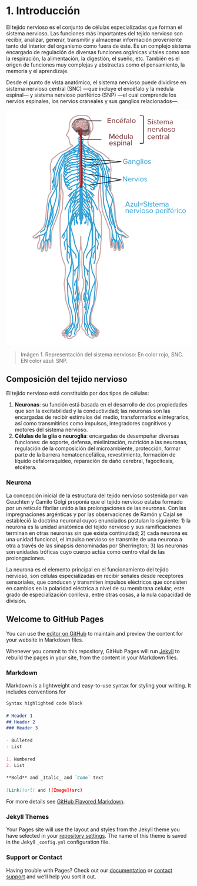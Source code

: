 # 1. Introducción

El tejido nervioso es el conjunto de células especializadas que forman el sistema nervioso. Las funciones más importantes del tejido nervioso son recibir, analizar, generar, transmitir y almacenar información proveniente tanto del interior del organismo como fuera de éste. Es un complejo sistema encargado de regulación de diversas funciones orgánicas vitales como son la respiración, la alimentación, la digestión, el sueño, etc. También es el origen de funciones muy complejas y abstractas como el pensamiento, la memoria y el aprendizaje.

Desde el punto de vista anatómico, el sistema nervioso puede dividirse en sistema nervioso central (SNC) —que incluye el encéfalo y la médula espinal— y sistema nervioso periférico (SNP) —el cual comprende los nervios espinales, los nervios craneales y sus ganglios relacionados—.


![Imágen 1. Representación del sistema nervioso: En color rojo, SNC. EN color azul. SNP.](SN.png)
> Imágen 1. Representación del sistema nervioso: En color rojo, SNC. EN color azul: SNP.

## Composición del tejido nervioso

El tejido nervioso está constituido por dos tipos de células:

1. **Neuronas**: su función está basada en el desarrollo de dos propiedades que son la excitabilidad y la conductividad; las neuronas son las encargadas de recibir estímulos del medio, transformarlos e integrarlos, así como transmitirlos como impulsos, integradores cognitivos y motores del sistema nervioso.
2. **Células de la glía o neuroglía**: encargadas de desempeñar diversas funciones: de soporte, defensa, mielinización, nutrición a las neuronas, regulación de la composición del microambiente, protección, formar parte de la barrera hematoencefálica, revestimiento, formación de líquido cefalorraquídeo, reparación de daño cerebral, fagocitosis, etcétera.

### Neurona

La concepción inicial de la estructura del tejido nervioso sostenida por van Geuchten y Camilo Golgi proponía que el tejido nervioso estaba formado por un retículo fibrilar unido a las prolongaciones de las neuronas. Con las impregnaciones argénticas y por las observaciones de Ramón y Cajal se estableció la doctrina neuronal cuyos enunciados postulan lo siguiente: 1) la neurona es la unidad anatómica del tejido nervioso y sus ramificaciones terminan en otras neuronas sin que exista continuidad; 2) cada neurona es una unidad funcional, el impulso nervioso se transmite de una neurona a otra a través de las sinapsis denominadas por Sherrington; 3) las neuronas son unidades tróficas cuyo cuerpo actúa como centro vital de las prolongaciones.

La neurona es el elemento principal en el funcionamiento del tejido nervioso, son células especializadas en recibir señales desde receptores sensoriales, que conducen y transmiten impulsos eléctricos que consisten en cambios en la polaridad eléctrica a nivel de su membrana celular; este grado de especialización conlleva, entre otras cosas, a la nula capacidad de división.


## Welcome to GitHub Pages

You can use the [editor on GitHub](https://github.com/Alionicle/BioNeuro/edit/main/README.md) to maintain and preview the content for your website in Markdown files.

Whenever you commit to this repository, GitHub Pages will run [Jekyll](https://jekyllrb.com/) to rebuild the pages in your site, from the content in your Markdown files.

### Markdown

Markdown is a lightweight and easy-to-use syntax for styling your writing. It includes conventions for

```markdown
Syntax highlighted code block

# Header 1
## Header 2
### Header 3

- Bulleted
- List

1. Numbered
2. List

**Bold** and _Italic_ and `Code` text

[Link](url) and ![Image](src)
```

For more details see [GitHub Flavored Markdown](https://guides.github.com/features/mastering-markdown/).

### Jekyll Themes

Your Pages site will use the layout and styles from the Jekyll theme you have selected in your [repository settings](https://github.com/Alionicle/BioNeuro/settings/pages). The name of this theme is saved in the Jekyll `_config.yml` configuration file.

### Support or Contact

Having trouble with Pages? Check out our [documentation](https://docs.github.com/categories/github-pages-basics/) or [contact support](https://support.github.com/contact) and we’ll help you sort it out.

